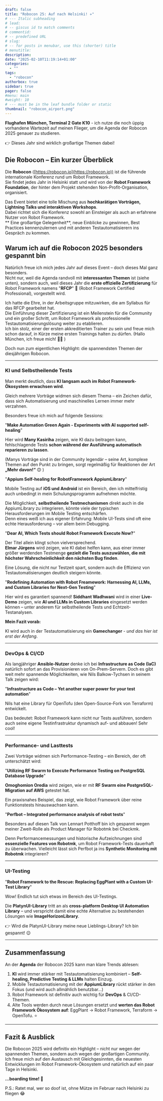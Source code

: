 ```yaml
---
draft: false
title: "Robocon 25: Auf nach Helsinki! ✈️"
# --- Italic subheading
# lead: 
# -- giscus id to match comments
# commentid: 
# -- predefined URL
# slug: 
# -- for posts in menubar, use this (shorter) title
# menutitle: 
description: 
date: "2025-02-10T11:19:14+01:00"
categories:
  - ""
tags:
  - "robocon"
authorbox: true
sidebar: true
pager: false
#menu: main
#weight: 10
# --- must be in the leaf bundle folder or static
thumbnail: "robocon_airport.png"
---
```


**Flughafen München, Terminal 2 Gate K10** - ich nutze die noch üppig vorhandene Wartezeit auf meinen Flieger, um die Agenda der Robocon 2025 genauer zu studieren.

👉 Dieses Jahr sind wirklich großartige Themen dabei!  


<!--more-->

## Die Robocon – Ein kurzer Überblick  

Die **Robocon** ([https://robocon.io](https://robocon.io)) ist die führende internationale Konferenz rund um Robot Framework.  
Sie findet jedes Jahr in Helsinki statt und wird von der **Robot Framework Foundation**, der hinter dem Projekt stehenden Non-Profit-Organisation, organisiert.  

Das Event bietet eine tolle Mischung aus **hochkarätigen Vorträgen, Lightning Talks und interaktiven Workshops**.  
Dabei richtet sich die Konferenz sowohl an Einsteiger als auch an erfahrene Nutzer von Robot Framework.  
**
Eine großartige Gelegenheit**, neue Einblicke zu gewinnen, Best Practices kennenzulernen und mit anderen Testautomatisierern ins Gespräch zu kommen.  

## Warum ich auf die Robocon 2025 besonders gespannt bin  

Natürlich freue ich mich jedes Jahr auf dieses Event – doch dieses Mal ganz besonders.  
Nicht nur, weil die Agenda randvoll mit **interessanten Themen** ist (siehe unten), sondern auch, weil dieses Jahr die **erste offizielle Zertifizierung** für Robot Framework namens "**RFCP**" 🏅 (Robot Framework Certified Professional), vorgestellt wird.  

Ich hatte die Ehre, in der Arbeitsgruppe mitzuwirken, die am Syllabus für das RFCP gearbeitet hat.  
Die Einführung dieser Zertifizierung ist ein Meilenstein für die Community und ein großer Schritt, um Robot Framework als professionelle Testautomatisierungslösung weiter zu etablieren.  
Ich bin stolz, einer der ersten akkreditierten Trainer zu sein und freue mich schon darauf, in Kürze meine ersten Trainings halten zu dürfen. (Hallo München, ich freue mich! 🙋‍♂️ )

Doch nun zum eigentlichen Highlight: die spannendsten Themen der diesjährigen Robocon.  

---

### KI und Selbstheilende Tests  

Man merkt deutlich, dass **KI langsam auch im Robot Framework-Ökosystem erwachsen wird**.  

Gleich mehrere Vorträge widmen sich diesem Thema – ein Zeichen dafür, dass sich Automatisierung und maschinelles Lernen immer mehr verzahnen.  

Besonders freue ich mich auf folgende Sessions:  

"**Make Automation Green Again - Experiments with AI supported self-healing**"

Hier wird **Many Kasiriha** zeigen, wie KI dazu beitragen kann, fehlschlagende Tests **schon während der Ausführung automatisch reparieren zu lassen**. 

(Manys Vorträge sind in der Community legendär – seine Art, komplexe Themen auf den Punkt zu bringen, sorgt regelmäßig für Reaktionen der Art **„Mehr davon!“** 😊  ) 

"**Appium Self-healing for RobotFramework AppiumLibrary**"

Mobile Testing auf **iOS und Android** ist ein Bereich, den ich mittelfristig auch unbedingt in mein Schulungsprogramm aufnehmen möchte.  

Die Möglichkeit, **selbstheilende Testmechanismen** direkt auch in die AppiumLibrary zu integrieren, könnte viele der typischen Herausforderungen im Mobile Testing entschärfen.  
Denn eines weiß ich aus eigener Erfahrung: Mobile UI-Tests sind oft eine echte Herausforderung – vor allem beim Debugging. 

"**Dear AI, Which Tests should Robot Framework Execute Now?**"

Der Titel allein klingt schon vielversprechend.  
**Elmar Jürgens** wird zeigen, wie KI dabei helfen kann, aus einer immer größer werdenden Testmenge **gezielt die Tests auszuwählen, die mit höchster Wahrscheinlichkeit den nächsten Bug finden**.  

Eine Lösung, die nicht nur Testzeit spart, sondern auch die Effizienz von Testautomatisierungen deutlich steigern könnte.  

"**Redefining Automation with Robot Freamework: Harnessing AI, LLMs, and Custom Libraries for Next-Gen Testing**"

Hier wird es garantiert spannend! **Siddhant Wadhwani** wird in einer **Live-Demo** zeigen, wie **AI und LLMs in Custom Libraries** eingesetzt werden können – unter anderem für selbstheilende Tests und Echtzeit-Testanalysen.  

**Mein Fazit vorab:** 

KI wird auch in der Testautomatisierung ein **Gamechanger** - *und das hier ist erst der Anfang*. 

---

### DevOps & CI/CD  

Als langjähriger **Ansible-Nutzer** denke ich bei **Infrastructure as Code (IaC)** natürlich sofort an das Provisionieren von On-Prem-Servern. Doch es gibt weit mehr spannende Möglichkeiten, wie Nils Balkow-Tychsen in seinem Talk zeigen wird: 

"**Infrastructure as Code – Yet another super power for your test automation**"

Nils hat eine Library für OpenTofu (den Open-Source-Fork von Terraform) entwickelt.  

Das bedeutet: Robot Framework kann nicht nur Tests ausführen, sondern auch seine eigene Testinfrastruktur dynamisch auf- und abbauen! Sehr cool!

---

### Performance- und Lasttests  

Zwei Vorträge widmen sich Performance-Testing – ein Bereich, der oft unterschätzt wird:  

"**Utilizing RF Swarm to Execute Performance Testing on PostgreSQL Database Upgrade**"

**Omoghomion Oredia** wird zeigen, wie er mit **RF Swarm eine PostgreSQL-Migration auf AWS** getestet hat.  

Ein praxisnahes Beispiel, das zeigt, wie Robot Framework über reine Funktionstests hinauswachsen kann.  

"**Perfbot – Integrated performance analysis of robot tests**"

Besonders auf diesen Talk von Lennart Potthoff bin ich gespannt wegen meiner Zweit-Rolle als Product Manager für Robotmk bei Checkmk.

Denn Performancemessungen und historische Aufzeichnungen sind **essenzielle Features von Robotmk**, um Robot Framework-Tests dauerhaft zu überwachen. Vielleicht lässt sich Perfbot ja ins **Synthetic Monitoring mit Robotmk** integrieren?  

---

### UI-Testing  

"**Robot Framework to the Rescue: Replacing EggPlant with a Custom UI-Test Library**"

Wow! Endlich tut sich etwas im Bereich des UI-Testings.

Die **PlatynUI-Library** tritt an als **cross-platform Desktop UI Automation Library** – und verspricht damit eine echte Alternative zu bestehenden Lösungen wie **ImageHorizonLibrary**.  

👉  Wird die PlatynUI-Library meine neue Lieblings-Library? Ich bin gespannt!  😉

---

## Zusammenfassung  

An der **Agenda** der Robocon 2025 kann man klare Trends ablesen:  

1. **KI** wird immer stärker mit Testautomatisierung kombiniert – **Self-healing, Predictive Testing & LLMs** halten Einzug.  
2. Mobile Testautomatisierung mit der **AppiumLibrary** rückt stärker in den Fokus (und wird auch allmählich benutzbar...)  
3. Robot Framework ist definitiv auch wichtig für **DevOps** & CI/CD-Themen.
4. Alte Tools werden durch neue Lösungen ersetzt und **werten das Robot Framework Ökosystem auf**: EggPlant → Robot Framework, Terraform → OpenTofu. ⭐️ 

---

## Fazit & Ausblick  

Die Robocon 2025 wird definitiv ein Highlight – nicht nur wegen der spannenden Themen, sondern auch wegen der großartigen Community.  
Ich freue mich auf den Austausch mit Gleichgesinnten, die neuesten Entwicklungen im Robot Framework-Ökosystem und natürlich auf ein paar Tage in Helsinki. 

**...boarding time! 💺**


P.S.: Ratet mal, wer so doof ist, ohne Mütze im Februar nach Helsinki zu fliegen 😂

